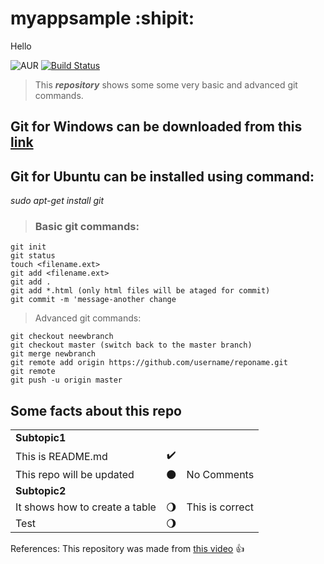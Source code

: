 # myappsample :shipit:
Hello

![AUR](https://img.shields.io/aur/license/yaourt.svg)
[![Build Status](https://travis-ci.org/MrPoudel/myappsample.svg?branch=master)](https://travis-ci.org/MrPoudel/myappsample)
<!--![Discourse topics](https://img.shields.io/discourse/https/meta.discourse.org/topics.svg)-->


> This **_repository_** shows some some very basic and advanced git commands.
## Git for Windows can be downloaded from this [link](https://git-scm.com/download/)
## Git for Ubuntu can be installed using command: 
_sudo apt-get install git_


> ### Basic git commands:
```
git init
git status
touch <filename.ext>
git add <filename.ext>
git add .
git add *.html (only html files will be ataged for commit)
git commit -m 'message-another change
```

> Advanced git commands:
```
git checkout neewbranch
git checkout master (switch back to the master branch)
git merge newbranch
git remote add origin https://github.com/username/reponame.git
git remote
git push -u origin master

```

Some facts about this repo
--------------------------

|                                                   |                       |                        |
| ------------------------------------------------- |:---------------------:| ---------------------- |
|  **Subtopic1**                                    |                       |                        |
| This is README.md                                 |   :heavy_check_mark:  |                        |
| This repo will be updated                         |       :new_moon:      | No Comments            |
| **Subtopic2**                                     |                       |                        |
| It shows how to create a table                    |  :waning_gibbous_moon:|  This is correct       |
| Test                                             | :waning_gibbous_moon: |  |


References:
This repository was made from [this video](https://www.youtube.com/watch?v=SWYqp7iY_Tc&t=1579s) :+1:
